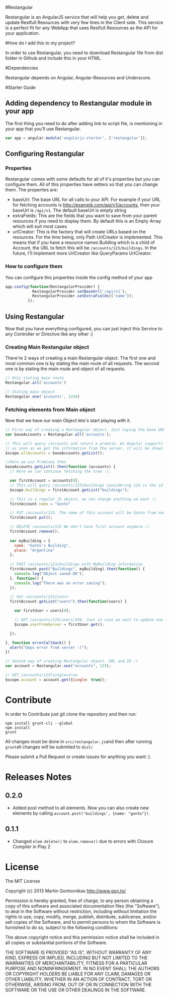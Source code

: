 #Restangular

Restangular is an AngularJS service that will help you get, delete and update Restfull Resources with very few lines in the Client side. 
This service is a perfect fit for any WebApp that uses Restfull Resources as the API for your application.

#How do I add this to my project?

In order to use Restangular, you need to download Restangular file from dist folder in Github and include this in your HTML.

#Dependencies

Restangular depends on Angular, Angular-Resources and Underscore.

#Starter Guide

## Adding dependency to Restangular module in your app

The first thing you need to do after adding link to script file, is mentioning in your app that you'll use Restangular.

````javascript
var app = angular.module('angularjs-starter', ['restangular']);
````

## Configuring Restangular

### Properties
Restangular comes with some defaults for all of it's properties but you can configure them. All of this properties have setters so that you can change them. The properties are:

* baseUrl: The base URL for all calls to your API. For example if your URL for fetching accounts is http://example.com/api/v1/accounts, then your baseUrl is `/api/v1`. The default baseUrl is empty string
* extraFields: This are the fields that you want to save from your parent resources if you need to display them. By default this is an Empty Array which will suit most cases
* urlCreator: This is the factory that will create URLs based on the resources. For the time being, only Path UrlCreator is implemented. This means that if you have a resource names Building which is a child of Account, the URL to fetch this will be `/accounts/123/buildings`. In the future, I'll implement more UrlCreator like QueryParams UrlCreator.

### How to configure them
You can configure this properties inside the config method of your app

````javascript
app.config(function(RestangularProvider) {
            RestangularProvider.setBaseUrl('/api/v1');
            RestangularProvider.setExtraFields(['name']);
          });
````

## Using Restangular

Now that you have everything configured, you can just inject this Service to any Controller or Directive like any other :)

### Creating Main Restangular object

There're 2 ways of creating a main Restangular object. 
The first one and most common one is by stating the main route of all requests. 
The second one is by stating the main route and object of all requests.

````javascript
// Only stating main route
Restangular.all('accounts')

// Stating main object
Restangular.one('accounts', 1234)
````

### Fetching elements from Main object

Now that we have our main Object lets's start playing with it.

````javascript
// First way of creating a Restangular object. Just saying the base URL
var baseAccounts = Restangular.all('accounts');

// This will query /accounts and return a promise. As Angular supports setting promises to scope variables
// as soon as we get the information from the server, it will be shown in our template :)
$scope.allAccounts = baseAccounts.getList();

//Here we use Promises then 
baseAccounts.getList().then(function (accounts) {
  // Here we can continue fetching the tree :).

  var firstAccount = accounts[0];
  // This will query /accounts/123/buildings considering 123 is the id of the firstAccount
  $scope.buildings = firstAccount.getList("buildings");

  // This is a regular JS object, we can change anything we want :) 
  firstAccount.name = "Gonto"

  // PUT /accounts/123. The name of this account will be Gonto from now on
  firstAccount.put();

  // DELETE /accounts/123 We don't have first account anymore :(
  firstAccount.remove();
  
  var myBuilding = {
    name: "Gonto's Building",
    place: "Argentina"
  };
  
  // POST /accounts/123/buildings with MyBuilding information
  firstAccount.post("Buildings", myBuilding).then(function() {
    console.log("Object saved OK");
  }, function() {
    console.log("There was an error saving");
  });

  // Get /accounts/123/users
  firstAccount.getList("users").then(function(users) {

    var firstUser = users[0];

    // GET /accounts/123/users/456. Just in case we want to update one user :)
    $scope.userFromServer = firstUser.get();

  });

}, function errorCallback() {
  alert("Oops error from server :(");
})

// Second way of creating Restangular object. URL and ID :)
var account = Restangular.one("accounts", 123);

// GET /accounts/123?single=true
$scope.account = account.get({single: true});
````

# Contribute

In order to Contribute just git clone the repository and then run:

````
npm install grunt-cli --global
npm install
grunt
````

All changes must be done in `src/restangular.js`and then after running `grunt`all changes will be submited to `dist/`

Please submit a Pull Request or create issues for anything you want :).

# Releases Notes

## 0.2.0
* Added post method to all elements. Now you can also create new elements by calling `account.post('buildings', {name: "gonto"})`. 

## 0.1.1
* Changed `elem.delete()` to `elem.remove()` due to errors with Closure Compiler in Play 2 

# License

The MIT License

Copyright (c) 2013 Martin Gontovnikas http://www.gon.to/

Permission is hereby granted, free of charge, to any person obtaining a copy of this software and associated documentation files (the "Software"), to deal in the Software without restriction, including without limitation the rights to use, copy, modify, merge, publish, distribute, sublicense, and/or sell copies of the Software, and to permit persons to whom the Software is furnished to do so, subject to the following conditions:

The above copyright notice and this permission notice shall be included in all copies or substantial portions of the Software.

THE SOFTWARE IS PROVIDED "AS IS", WITHOUT WARRANTY OF ANY KIND, EXPRESS OR IMPLIED, INCLUDING BUT NOT LIMITED TO THE WARRANTIES OF MERCHANTABILITY, FITNESS FOR A PARTICULAR PURPOSE AND NONINFRINGEMENT. IN NO EVENT SHALL THE AUTHORS OR COPYRIGHT HOLDERS BE LIABLE FOR ANY CLAIM, DAMAGES OR OTHER LIABILITY, WHETHER IN AN ACTION OF CONTRACT, TORT OR OTHERWISE, ARISING FROM, OUT OF OR IN CONNECTION WITH THE SOFTWARE OR THE USE OR OTHER DEALINGS IN THE SOFTWARE.

